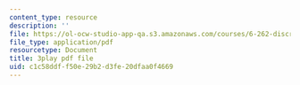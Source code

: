 ```yaml
---
content_type: resource
description: ''
file: https://ol-ocw-studio-app-qa.s3.amazonaws.com/courses/6-262-discrete-stochastic-processes-spring-2011/c1c58ddff50e29b2d3fe20dfaa0f4669_hzJpaNcAoko.pdf
file_type: application/pdf
resourcetype: Document
title: 3play pdf file
uid: c1c58ddf-f50e-29b2-d3fe-20dfaa0f4669
---
```

